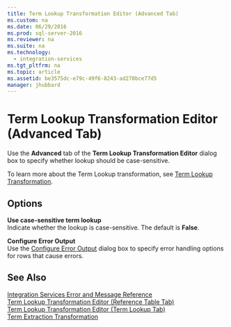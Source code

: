 ```yaml
---
title: Term Lookup Transformation Editor (Advanced Tab)
ms.custom: na
ms.date: 06/29/2016
ms.prod: sql-server-2016
ms.reviewer: na
ms.suite: na
ms.technology: 
  - integration-services
ms.tgt_pltfrm: na
ms.topic: article
ms.assetid: be3575dc-e79c-49f6-8243-ad270bce77d5
manager: jhubbard
---
```

# Term Lookup Transformation Editor (Advanced Tab)
Use the **Advanced** tab of the **Term Lookup Transformation Editor** dialog box to specify whether lookup should be case-sensitive.  
  
 To learn more about the Term Lookup transformation, see [Term Lookup Transformation](../../Topics/TopicNameNotContainA/Term-Lookup-Transformation.md).  
  
## Options  
 **Use case-sensitive term lookup**  
 Indicate whether the lookup is case-sensitive. The default is **False**.  
  
 **Configure Error Output**  
 Use the [Configure Error Output](../../Topics/TopicNameNotContainA/Configure-Error-Output.md) dialog box to specify error handling options for rows that cause errors.  
  
## See Also  
 [Integration Services Error and Message Reference](../../Topics/TopicNameNotContainA/Integration-Services-Error-and-Message-Reference.md)   
 [Term Lookup Transformation Editor (Reference Table Tab)](../../Topics/TopicNameNotContainA/Term-Lookup-Transformation-Editor--Reference-Table-Tab-.md)   
 [Term Lookup Transformation Editor (Term Lookup Tab)](../../Topics/TopicNameNotContainA/Term-Lookup-Transformation-Editor--Term-Lookup-Tab-.md)   
 [Term Extraction Transformation](../../Topics/TopicNameNotContainA/Term-Extraction-Transformation.md)